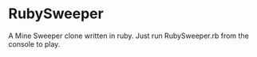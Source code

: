 RubySweeper
===========

A Mine Sweeper clone written in ruby.
Just run RubySweeper.rb from the console to play.
